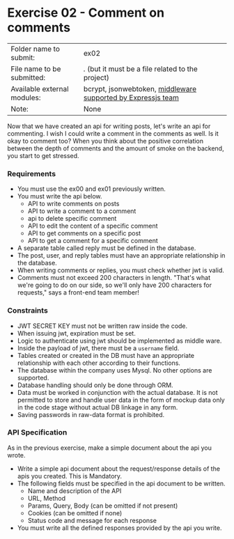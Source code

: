 # Exercise 02 - Comment on comments

| | |
| :--------------------| --------------------------------------- |
| Folder name to submit: | ex02 |
| File name to be submitted: | *.* (but it must be a file related to the project) |
| Available external modules: | bcrypt, jsonwebtoken, [middleware supported by Expressjs team](http://expressjs.com/en/resources/middleware.html) |
| Note: | None |


Now that we have created an api for writing posts, let's write an api for commenting.
I wish I could write a comment in the comments as well. Is it okay to comment too?
When you think about the positive correlation between the depth of comments and the amount of smoke on the backend, you start to get stressed.


### Requirements

- You must use the ex00 and ex01 previously written.
- You must write the api below.
  - API to write comments on posts
  - API to write a comment to a comment
  - api to delete specific comment
  - API to edit the content of a specific comment
  - API to get comments on a specific post
  - API to get a comment for a specific comment
- A separate table called reply must be defined in the database.
- The post, user, and reply tables must have an appropriate relationship in the database.
- When writing comments or replies, you must check whether jwt is valid.
- Comments must not exceed 200 characters in length. "That's what we're going to do on our side, so we'll only have 200 characters for requests," says a front-end team member!

### Constraints

- JWT SECRET KEY must not be written raw inside the code.
- When issuing jwt, expiration must be set.
- Logic to authenticate using jwt should be implemented as middle ware.
- Inside the payload of jwt, there must be a `username` field.
- Tables created or created in the DB must have an appropriate relationship with each other according to their functions.
- The database within the company uses Mysql. No other options are supported.
- Database handling should only be done through ORM.
- Data must be worked in conjunction with the actual database. It is not permitted to store and handle user data in the form of mockup data only in the code stage without actual DB linkage in any form.
- Saving passwords in raw-data format is prohibited.


### API Specification

As in the previous exercise, make a simple document about the api you wrote.

- Write a simple api document about the request/response details of the apis you created. This is Mandatory.
- The following fields must be specified in the api document to be written.
	- Name and description of the API
	- URL, Method
	- Params, Query, Body (can be omitted if not present)
	- Cookies (can be omitted if none)
	- Status code and message for each response
- You must write all the defined responses provided by the api you write.
